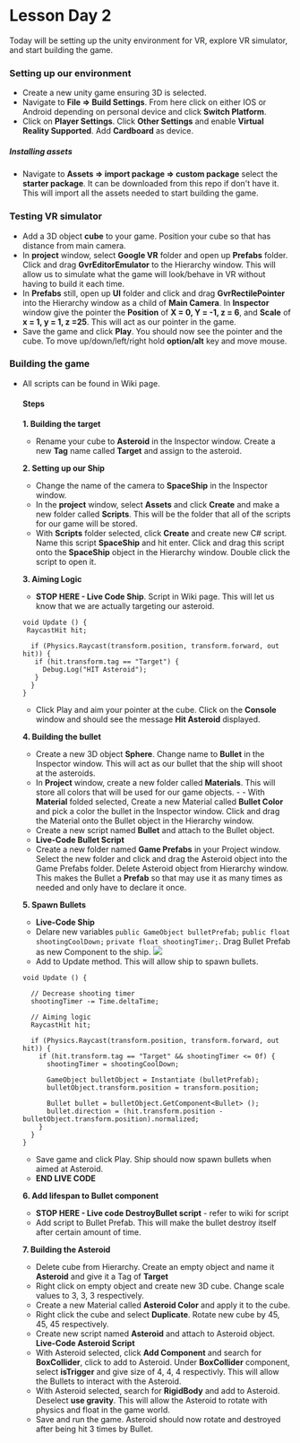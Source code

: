 # Lesson Day 2

Today will be setting up the unity environment for VR, explore VR simulator, and start building the game.

### Setting up our environment
- Create a new unity game ensuring 3D is selected.
- Navigate to **File => Build Settings**. From here click on either IOS or Android depending on personal device and click **Switch Platform**.
- Click on **Player Settings**. Click **Other Settings** and enable **Virtual Reality Supported**. Add **Cardboard** as device. 

##### Installing assets
 - Navigate to **Assets => import package => custom package** select the **starter package**. It can be downloaded from this repo if don't have it. This will import all the assets needed to start building the game.
 
### Testing VR simulator
 - Add a 3D object **cube** to your game. Position your cube so that has distance from main camera.
 - In **project** window, select **Google VR** folder and open up **Prefabs** folder. Click and drag **GvrEditorEmulator** to the Hierarchy window. This will allow us to simulate what the game will look/behave in VR without having to build it each time.
 - In **Prefabs** still, open up **UI** folder and click and drag **GvrRectilePointer** into the Hierarchy window as a child of **Main Camera**. In **Inspector** window give the pointer the **Position** of **X = 0, Y = -1, z = 6**, and **Scale** of **x = 1, y = 1, z =25**. This will act as our pointer in the game.
 - Save the game and click **Play**. You should now see the pointer and the cube. To move up/down/left/right hold **option/alt** key and move mouse. 
 
### Building the game
- All scripts can be found in Wiki page.

  #### Steps
  **1. Building the target**
   - Rename your cube to **Asteroid** in the Inspector window. Create a new **Tag** name called **Target** and assign to the asteroid.
   
  **2. Setting up our Ship**
  
  - Change the name of the camera to **SpaceShip** in the Inspector window.
  - In the **project** window, select **Assets** and click **Create** and make a new folder called **Scripts**. This will be the folder that all of the scripts for our game will be stored. 
  - With **Scripts** folder selected, click **Create** and create new C# script. Name this script **SpaceShip** and hit enter. Click and drag this script onto the **SpaceShip** object in the Hierarchy window. Double click the script to open it.
  
  **3. Aiming Logic** 
  - **STOP HERE - Live Code Ship**. Script in Wiki page. This will let us know that we are actually targeting our asteroid.
  ```
  void Update () {
   RaycastHit hit;
   
    if (Physics.Raycast(transform.position, transform.forward, out hit)) {
     if (hit.transform.tag == "Target") {
       Debug.Log("HIT Asteroid");
     }
    }  
  }
  ```
  - Click Play and aim your pointer at the cube. Click on the **Console** window and should see the message **Hit Asteroid** displayed.

  **4. Building the bullet**
   - Create a new 3D object **Sphere**. Change name to **Bullet** in the Inspector window. This will act as our bullet that the ship will shoot at the asteroids.
   - In **Project** window, create a new folder called **Materials**. This will store all colors that will be used for our game objects. -    - With **Material** folded selected, Create a new Material called **Bullet Color** and pick a color the bullet in the Inspector window. Click and drag the Material onto the Bullet object in the Hierarchy window.
   - Create a new script named **Bullet** and attach to the Bullet object.
   - **Live-Code Bullet Script**
   - Create a new folder named **Game Prefabs** in your Project window. Select the new folder and click and drag the Asteroid object into the Game Prefabs folder. Delete Asteroid object from Hierarchy window. This makes the Bullet a **Prefab** so that may use it as many times as needed and only have to declare it once.
   
   **5. Spawn Bullets**
    - **Live-Code Ship** 
    - Delare new variables ```public GameObject bulletPrefab;``` ```public float shootingCoolDown;``` ```private float shootingTimer;```. Drag Bullet Prefab as new Component to the ship.
    ![](http://i.imgur.com/lukK97V.png)
    - Add to Update method. This will allow ship to spawn bullets.
    ```
  void Update () {

      // Decrease shooting timer
      shootingTimer -= Time.deltaTime;

      // Aiming logic
      RaycastHit hit;

      if (Physics.Raycast(transform.position, transform.forward, out hit)) {
        if (hit.transform.tag == "Target" && shootingTimer <= 0f) {
          shootingTimer = shootingCoolDown;

          GameObject bulletObject = Instantiate (bulletPrefab);
          bulletObject.transform.position = transform.position;

          Bullet bullet = bulletObject.GetComponent<Bullet> ();
          bullet.direction = (hit.transform.position - bulletObject.transform.position).normalized;
        }
      }
   }
   ```
   - Save game and click Play. Ship should now spawn bullets when aimed at Asteroid.
   - **END LIVE CODE**
   
   **6. Add lifespan to Bullet component**
    - **STOP HERE - Live code DestroyBullet script** - refer to wiki for script
    - Add script to Bullet Prefab. This will make the bullet destroy itself after certain amount of time. 
   
  **7. Building the Asteroid**
    - Delete cube from Hierarchy. Create an empty object and name it **Asteroid** and give it a Tag of **Target**
    - Right click on empty object and create new 3D cube. Change scale values to 3, 3, 3 respectively.
    - Create a new Material called **Asteroid Color** and apply it to the cube.
    - Right click the cube and select **Duplicate**. Rotate new cube by 45, 45, 45 respectively.
    - Create new script named **Asteroid** and attach to Asteroid object.
    **Live-Code Asteroid Script**
    - With Asteroid selected, click **Add Component** and search for **BoxCollider**, click to add to Asteroid. Under **BoxCollider** component, select **isTrigger** and give size of 4, 4, 4 respectivly. This will allow the Bullets to interact with the Asteroid.
    - With Asteroid selected, search for **RigidBody** and add to Asteroid. Deselect **use gravity**. This will allow the Asteroid to rotate with physics and float in the game world.
    - Save and run the game. Asteroid should now rotate and destroyed after being hit 3 times by Bullet.
   


